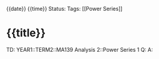 {{date}} {{time}}
Status: 
Tags: [[Power Series]]
# {{title}}

TD: YEAR1::TERM2::MA139 Analysis 2::Power Series 1
Q: 
A: 